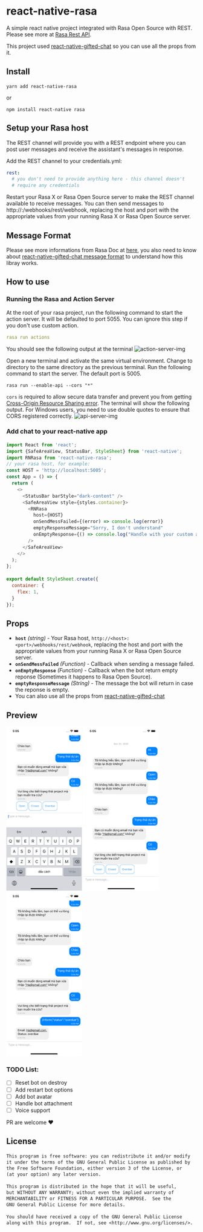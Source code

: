 # react-native-rasa
A simple react native project integrated with Rasa Open Source with REST. Please see more at [Rasa Rest API](https://rasa.com/docs/rasa/connectors/your-own-website/#rest-channels).

This project used [react-native-gifted-chat](https://github.com/FaridSafi/react-native-gifted-chat) so you can use all the props from it.

## Install
```
yarn add react-native-rasa
```
or
```
npm install react-native rasa
```

## Setup your Rasa host
The REST channel will provide you with a REST endpoint where you can post user messages and receive the assistant's messages in response.

Add the REST channel to your credentials.yml:

```yml
rest:
  # you don't need to provide anything here - this channel doesn't
  # require any credentials
```
Restart your Rasa X or Rasa Open Source server to make the REST channel available to receive messages. You can then send messages to http://<host>:<port>/webhooks/rest/webhook, replacing the host and port with the appropriate values from your running Rasa X or Rasa Open Source server.

## Message Format
Please see more informations from Rasa Doc at [here](https://rasa.com/docs/rasa/connectors/your-own-website/#rest-channels), you also need to know about [react-native-gifted-chat message format](https://github.com/FaridSafi/react-native-gifted-chat#message-object) to understand how this libray works.

## How to use


### Running the Rasa and Action Server
At the root of your rasa project, run the following command to start the action server. It will be defaulted to port 5055. You can ignore this step if you don't use custom action.
```yml
rasa run actions
```
You should see the following output at the terminal
![action-server-img](https://github.com/hungvu193/react-native-rasa/blob/master/preview/action-server.png)

Open a new terminal and activate the same virtual environment. Change to directory to the same directory as the previous terminal. Run the following command to start the server. The default port is 5005.
```
rasa run --enable-api --cors "*"
```

`cors` is required to allow secure data transfer and prevent you from getting [Cross-Origin Resource Sharing error](https://developer.mozilla.org/en-US/docs/Web/HTTP/CORS/Errors). The terminal will show the following output. For Windows users, you need to use double quotes to ensure that CORS registered correctly.
![api-server-img](https://github.com/hungvu193/react-native-rasa/blob/master/preview/enable-api.png)

### Add chat to your react-native app
```javascript
import React from 'react';
import {SafeAreaView, StatusBar, StyleSheet} from 'react-native';
import RNRasa from 'react-native-rasa';
// your rasa host, for example:
const HOST = 'http://localhost:5005';
const App = () => {
  return (
    <>
      <StatusBar barStyle="dark-content" />
      <SafeAreaView style={styles.container}>
        <RNRasa 
          host={HOST}
          onSendMessFailed={(error) => console.log(error)}
          emptyResponseMessage="Sorry, I don't understand"
          onEmptyResponse={() => console.log("Handle with your custom action")}
        />
      </SafeAreaView>
    </>
  );
};

export default StyleSheet.create({
  container: {
    flex: 1,
  }
});
```


## Props
<!-- onSendMessFailed, onEmptyResponse, emptyResponseMessage -->
- **`host`** _(string)_ - Your Rasa host, `http://<host>:<port>/webhooks/rest/webhook`, replacing the host and port with the appropriate values from your running Rasa X or Rasa Open Source server.
- **`onSendMessFailed`** _(Function)_ - Callback when sending a message failed.
- **`onEmptyResponse`** _(Function)_ - Callback when the bot return empty reponse (Sometimes it happens to Rasa Open Source).
- **`emptyResponseMessage`** _(String)_ - The message the bot will return in case the reponse is empty. 
- You can also use all the props from [react-native-gifted-chat](https://github.com/FaridSafi/react-native-gifted-chat)

## Preview
<p float="left">
  <img src="https://github.com/hungvu193/ReactNativeRasa/blob/master/preview/Simulator%20Screen%20Shot%20-%20iPhone%2011%20-%202020-12-25%20at%2017.05.06.png" width="200" />
  <img src="https://github.com/hungvu193/ReactNativeRasa/blob/master/preview/Simulator%20Screen%20Shot%20-%20iPhone%2011%20-%202020-12-25%20at%2017.05.14.png" width="200" /> 
  <img src="https://github.com/hungvu193/ReactNativeRasa/blob/master/preview/Simulator%20Screen%20Shot%20-%20iPhone%2011%20-%202020-12-25%20at%2017.05.17.png" width="200" />
</p>

### TODO List:
- [ ] Reset bot on destroy
- [ ] Add restart bot options
- [ ] Add bot avatar
- [ ] Handle bot attachment
- [ ] Voice support

PR are welcome ❤️

## License

    This program is free software: you can redistribute it and/or modify
    it under the terms of the GNU General Public License as published by
    the Free Software Foundation, either version 3 of the License, or
    (at your option) any later version.

    This program is distributed in the hope that it will be useful,
    but WITHOUT ANY WARRANTY; without even the implied warranty of
    MERCHANTABILITY or FITNESS FOR A PARTICULAR PURPOSE.  See the
    GNU General Public License for more details.

    You should have received a copy of the GNU General Public License
    along with this program.  If not, see <http://www.gnu.org/licenses/>.
